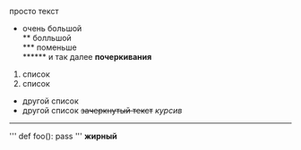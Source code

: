 просто текст  
* очень большой  
** болльшой  
*** поменьше  
****** и так далее
__почеркивания__
1. список
2. список
- другой список 
- другой список
~~зачеркнутый текст~~
*курсив*
---
'''
def foo():
    pass
'''
**жирный**
